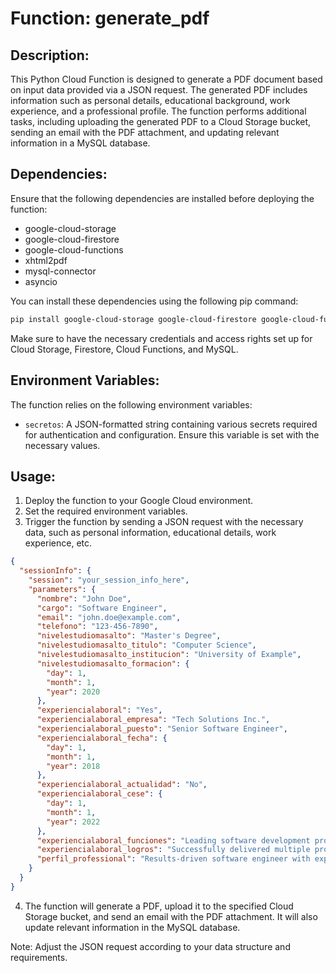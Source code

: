 # Function: generate_pdf

## Description:

This Python Cloud Function is designed to generate a PDF document based on input data provided via a JSON request. The generated PDF includes information such as personal details, educational background, work experience, and a professional profile. The function performs additional tasks, including uploading the generated PDF to a Cloud Storage bucket, sending an email with the PDF attachment, and updating relevant information in a MySQL database.

## Dependencies:

Ensure that the following dependencies are installed before deploying the function:

- google-cloud-storage
- google-cloud-firestore
- google-cloud-functions
- xhtml2pdf
- mysql-connector
- asyncio

You can install these dependencies using the following pip command:

```bash
pip install google-cloud-storage google-cloud-firestore google-cloud-functions xhtml2pdf mysql-connector-python asyncio
```

Make sure to have the necessary credentials and access rights set up for Cloud Storage, Firestore, Cloud Functions, and MySQL.

## Environment Variables:

The function relies on the following environment variables:

- `secretos`: A JSON-formatted string containing various secrets required for authentication and configuration. Ensure this variable is set with the necessary values.

## Usage:

1. Deploy the function to your Google Cloud environment.
2. Set the required environment variables.
3. Trigger the function by sending a JSON request with the necessary data, such as personal information, educational details, work experience, etc.

```json
{
  "sessionInfo": {
    "session": "your_session_info_here",
    "parameters": {
      "nombre": "John Doe",
      "cargo": "Software Engineer",
      "email": "john.doe@example.com",
      "telefono": "123-456-7890",
      "nivelestudiomasalto": "Master's Degree",
      "nivelestudiomasalto_titulo": "Computer Science",
      "nivelestudiomasalto_institucion": "University of Example",
      "nivelestudiomasalto_formacion": {
        "day": 1,
        "month": 1,
        "year": 2020
      },
      "experiencialaboral": "Yes",
      "experiencialaboral_empresa": "Tech Solutions Inc.",
      "experiencialaboral_puesto": "Senior Software Engineer",
      "experiencialaboral_fecha": {
        "day": 1,
        "month": 1,
        "year": 2018
      },
      "experiencialaboral_actualidad": "No",
      "experiencialaboral_cese": {
        "day": 1,
        "month": 1,
        "year": 2022
      },
      "experiencialaboral_funciones": "Leading software development projects",
      "experiencialaboral_logros": "Successfully delivered multiple projects on time and within budget",
      "perfil_professional": "Results-driven software engineer with expertise in..."
    }
  }
}
```

4. The function will generate a PDF, upload it to the specified Cloud Storage bucket, and send an email with the PDF attachment. It will also update relevant information in the MySQL database.

Note: Adjust the JSON request according to your data structure and requirements.
